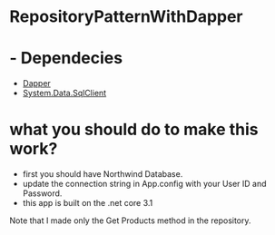 # RepositoryPatternWithDapper
# - Dependecies
- [Dapper](https://dapper-tutorial.net/dapper) 
- [System.Data.SqlClient](https://www.nuget.org/packages/System.Data.SqlClient)

# what you should do to make this work?
- first you should have Northwind Database.
 - update the connection string in App.config with your User ID and Password.
 - this app is built on the .net core 3.1


Note that I made only the Get Products method in the repository.
